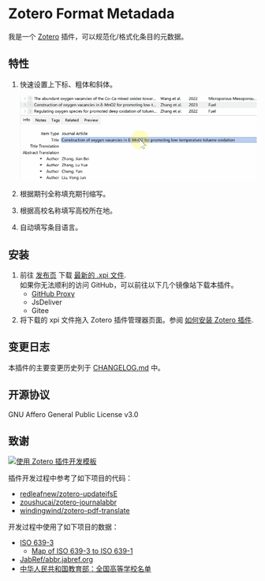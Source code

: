 # Zotero Format Metadada

我是一个 [Zotero](https://www.zotero.org/) 插件，可以规范化/格式化条目的元数据。

## 特性

1. 快速设置上下标、粗体和斜体。

    ![Set subscript via shoutcut](./assets/set-sub-via-shoutcut.gif)

2. 根据期刊全称填充期刊缩写。
3. 根据高校名称填写高校所在地。
4. 自动填写条目语言。

## 安装

1. 前往 [发布页](https://github.com/northword/zotero-format-metadata/releases/) 下载 [最新的 .xpi 文件](https://github.com/northword/zotero-format-metadata/releases/latest/download/zotero-format-metadata.xpi).  
如果你无法顺利的访问 GitHub，可以前往以下几个镜像站下载本插件。
    - [GitHub Proxy](https://ghproxy.com/?q=https%3A%2F%2Fgithub.com%2Fnorthword%2Fzotero-format-metadata%2Freleases%2Flatest%2Fdownload%2Fzotero-format-metadata.xpi)
    - JsDeliver
    - Gitee
2. 将下载的 xpi 文件拖入 Zotero 插件管理器页面。参阅 [如何安装 Zotero 插件](https://zotero.yuque.com/staff-gkhviy/zotero/addons#B2kU3).

## 变更日志

本插件的主要变更历史列于 [CHANGELOG.md](./CHANGELOG.md) 中。

## 开源协议

GNU Affero General Public License v3.0

## 致谢

[![使用 Zotero 插件开发模板](https://img.shields.io/badge/Using-Zotero%20Plugin%20Template-blue?style=flat-square&logo=github)](https://github.com/windingwind/zotero-plugin-template)

插件开发过程中参考了如下项目的代码：

- [redleafnew/zotero-updateifsE](https://github.com/redleafnew/zotero-updateifsE)
- [zoushucai/zotero-journalabbr](https://github.com/zoushucai/zotero-journalabbr)
- [windingwind/zotero-pdf-translate](https://github.com/windingwind/zotero-pdf-translate)

开发过程中使用了如下项目的数据：

- [ISO 639-3](https://github.com/wooorm/iso-639-3)
  - [Map of ISO 639-3 to ISO 639-1](https://github.com/amitbend/iso-639-3-to-1/blob/master/6393-6391.json)
- [JabRef/abbr.jabref.org](https://github.com/JabRef/abbrv.jabref.org)
- [中华人民共和国教育部：全国高等学校名单](http://www.moe.gov.cn/jyb_xxgk/s5743/s5744/A03/202110/t20211025_574874.html)
